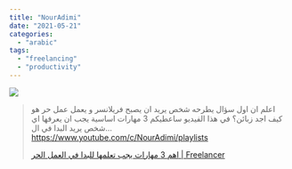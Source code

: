 ```yaml
---
title: "NourAdimi"
date: "2021-05-21"
categories: 
  - "arabic"
tags: 
  - "freelancing"
  - "productivity"
---
```


![](https://yt3.ggpht.com/ytc/AAUvwnjuEq9gar3InpDujcjknAdin8K5B-LChOrMV2cWwA=s176-c-k-c0x00ffffff-no-rj)

> اعلم ان اول سؤال يطرحه شخص يريد ان يصبح فريلانسر و يعمل عمل حر هو كيف اجد زبائن؟ في هذا الفيديو ساعطيكم 3 مهارات اساسية يجب ان يعرفها اي شخص يريد البدا في ال... https://www.youtube.com/c/NourAdimi/playlists
> 
> [اهم 3 مهارات يجب تعلمها للبدا في العمل الحر | Freelancer](https://www.youtube.com/c/NourAdimi/playlists)
